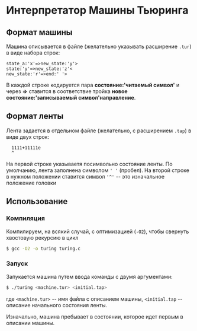 # Интерпретатор Машины Тьюринга

## Формат машины
Машина описывается в файле (желательно указывать расширение `.tur`) в виде набора строк:
```
state_a:'x'=>new_state:'y'>
state:'y'=>new_state:'z'<
new_state:'r'=>end:' '>
```
В каждой строке кодируется пара **состояние:'читаемый символ'** и через **=>** ставится в соответствие тройка **новое состояние:'записываемый символ'направление**.

## Формат ленты
Лента задается в отдельном файле (желательно, с расширением `.tap`) в виде двух строк:
```
  1111+11111e
  ^
```
На первой строке указываетя посимвольно состояние ленты. По умолчанию, лента заполнена символом `' '` (пробел).
На второй строке в нужном положении ставится символ `'^'` -- это изначальное положение головки

## Использование


### Компиляция 
Компилируем, на всякий случай, с оптимизацией (`-O2`), чтобы свернуть хвостовую рекурсию в цикл

```sh
$ gcc -O2 -o turing turing.c
```

### Запуск
Запукается машина путем ввода команды с двумя аргументами:
```sh
$ ./turing <machine.tur> <initial.tap>
```
где `<machine.tur>` -- имя файла с описанием машины, `<initial.tap` -- описание начального состояния ленты.

Изначально, машина пребывает в состоянии, которое идет первым в описании машины.
